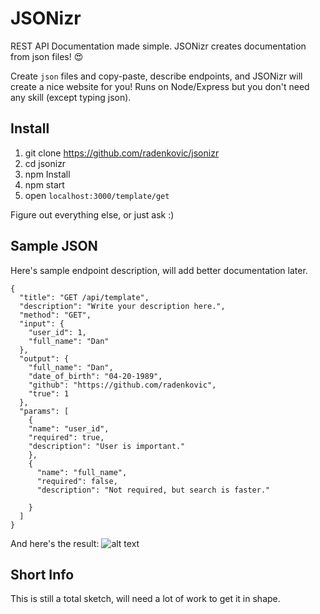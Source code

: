 # JSONizr
REST API Documentation made simple. JSONizr creates documentation from json files! 😍

Create `json` files and copy-paste, describe endpoints, and JSONizr will create a nice website for you! Runs on Node/Express but you don't need any skill (except typing json).

## Install

1. git clone https://github.com/radenkovic/jsonizr
2. cd jsonizr 
3. npm Install
4. npm start
5. open `localhost:3000/template/get`

Figure out everything else, or just ask :)


## Sample JSON

Here's sample endpoint description, will add better documentation later.

```
{
  "title": "GET /api/template",
  "description": "Write your description here.",
  "method": "GET",
  "input": {
    "user_id": 1,
    "full_name": "Dan"
  },
  "output": {
    "full_name": "Dan",
    "date_of_birth": "04-20-1989",
    "github": "https://github.com/radenkovic",
    "true": 1
  },
  "params": [
    {
    "name": "user_id",
    "required": true,
    "description": "User is important."
    },
    {
      "name": "full_name",
      "required": false,
      "description": "Not required, but search is faster."

    }
  ]
}
```

And here's the result:
![alt text](http://tinypic.com/r/2n8zekw/9)



## Short Info

This is still a total sketch, will need a lot of work to get it in shape.
